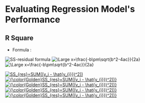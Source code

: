 # Evaluating Regression Model's Performance

## R Square 

- Formula : 

<img src="https://latex.codecogs.com/svg.latex?\Large;SS_{res}=SUM((y_i - \hat{y_{i}})^2))" title="SS-residual formula" />
<img src="https://latex.codecogs.com/svg.latex?\Large;R^2=1-\frac{SS_{res}}{SS_{tot}}" title="\Large x=\frac{-b\pm\sqrt{b^2-4ac}}{2a}" />


<img src="https://latex.codecogs.com/svg.latex?\Large;R^2=1-\frac{SS_{res}}{SS_{tot}}" title="\Large x=\frac{-b\pm\sqrt{b^2-4ac}}{2a}" />


<a href="https://www.codecogs.com/eqnedit.php?latex=SS_{res}=SUM((y_i&space;-&space;\hat{y_{i}})^2))" target="_blank"><img src="https://latex.codecogs.com/png.latex?SS_{res}=SUM((y_i&space;-&space;\hat{y_{i}})^2))" title="SS_{res}=SUM((y_i - \hat{y_{i}})^2))" /></a>
<a href="https://www.codecogs.com/eqnedit.php?latex={\color{Golden}SS_{res}=SUM((y_i&space;-&space;\hat{y_{i}})^2))}" target="_blank"><img src="https://latex.codecogs.com/png.latex?{\color{Golden}SS_{res}=SUM((y_i&space;-&space;\hat{y_{i}})^2))}" title="{\color{Golden}SS_{res}=SUM((y_i - \hat{y_{i}})^2))}" /></a>
<a href="https://www.codecogs.com/eqnedit.php?latex={\color{Yellow}SS_{res}=SUM((y_i&space;-&space;\hat{y_{i}})^2))}" target="_blank"><img src="https://latex.codecogs.com/png.latex?{\color{Golden}SS_{res}=SUM((y_i&space;-&space;\hat{y_{i}})^2))}" title="{\color{Golden}SS_{res}=SUM((y_i - \hat{y_{i}})^2))}" /></a>
<a href="https://www.codecogs.com/eqnedit.php?latex={\color{Cyan}SS_{res}=SUM((y_i&space;-&space;\hat{y_{i}})^2))}" target="_blank"><img src="https://latex.codecogs.com/png.latex?{\color{Golden}SS_{res}=SUM((y_i&space;-&space;\hat{y_{i}})^2))}" title="{\color{Golden}SS_{res}=SUM((y_i - \hat{y_{i}})^2))}" /></a>
<a href="https://www.codecogs.com/eqnedit.php?latex={\color{Blue}SS_{res}=SUM((y_i&space;-&space;\hat{y_{i}})^2))}" target="_blank"><img src="https://latex.codecogs.com/png.latex?{\color{Golden}SS_{res}=SUM((y_i&space;-&space;\hat{y_{i}})^2))}" title="{\color{Golden}SS_{res}=SUM((y_i - \hat{y_{i}})^2))}" /></a>